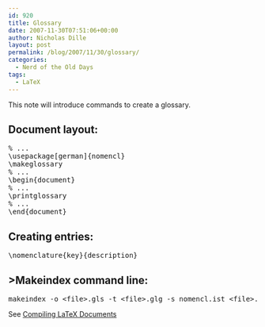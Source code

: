 ```yaml
---
id: 920
title: Glossary
date: 2007-11-30T07:51:06+00:00
author: Nicholas Dille
layout: post
permalink: /blog/2007/11/30/glossary/
categories:
  - Nerd of the Old Days
tags:
  - LaTeX
---
```

This note will introduce commands to create a glossary.

<!--more-->

## Document layout:

<pre class="listing">% ...
\usepackage[german]{nomencl}
\makeglossary
% ...
\begin{document}
% ...
\printglossary
% ...
\end{document}</pre>

## Creating entries:

<pre class="listing">\nomenclature{key}{description}</pre>

## >Makeindex command line:

<pre class="listing">makeindex -o &lt;file&gt;.gls -t &lt;file&gt;.glg -s nomencl.ist &lt;file&gt;.glo</pre>

See [Compiling LaTeX Documents](/blog/2007/11/30/compilation/ "Compilation")
